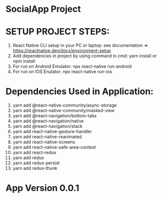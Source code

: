 # SocialApp Project

# SETUP PROJECT STEPS:

1) React Native CLI setup in your PC or laptop: see documentation => https://reactnative.dev/docs/environment-setup
2) Add dependencies in project by using command in cmd: yarn install or npm install
3) For run on Android Emulator: npx react-native run-android
4) For run on IOS Enulator: npx react-native run-ios

# Dependencies Used in Application:

1) yarn add @react-native-community/async-storage
2) yarn add @react-native-community/masked-view
3) yarn add @react-navigation/bottom-tabs
4) yarn add @react-navigation/native
5) yarn add @react-navigation/stack
6) yarn add react-native-gesture-handler
7) yarn add react-native-reanimated
8) yarn add react-native-screens
9) yarn add react-native-safe-area-context
10) yarn add react-redux
11) yarn add redux
12) yarn add redux-persist
13) yarn add redux-thunk

# App Version 0.0.1

